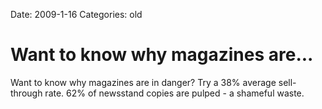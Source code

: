 Date: 2009-1-16
Categories: old

# Want to know why magazines are...

Want to know why magazines are in danger? Try a 38% average sell-through rate. 62% of newsstand copies are pulped - a shameful waste.
